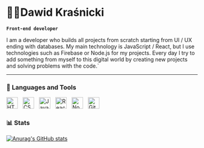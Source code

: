 # 🧑‍💻Dawid Kraśnicki
**`Front-end developer`**

I am a developer who builds all projects from scratch starting from UI / UX ending with databases. My main technology is JavaScript / React, but I use technologies such as Firebase or Node.js for my projects. Every day I try to add something from myself to this digital world by creating new projects and solving problems with the code.`

---

### 🧰️ Languages and Tools

<img align="left" alt="HTML" width="30px" style="padding-right:10px;" src="https://cdn.jsdelivr.net/gh/devicons/devicon/icons/html5/html5-plain.svg" />
<img align="left" alt="CSS" width="30px" style="padding-right:10px;" src="https://cdn.jsdelivr.net/gh/devicons/devicon/icons/css3/css3-plain.svg" />
<img align="left" alt="JavaScript" width="30px" style="padding-right:10px;" src="https://cdn.jsdelivr.net/gh/devicons/devicon/icons/javascript/javascript-plain.svg" />
<img align="left" alt="React" width="30px" style="padding-right:10px;" src="https://cdn.jsdelivr.net/gh/devicons/devicon/icons/react/react-original.svg" />
<img align="left" alt="NodeJS" width="30px" style="padding-right:10px;" src="https://cdn.jsdelivr.net/gh/devicons/devicon/icons/nodejs/nodejs-original.svg" />
<img align="left" alt="GitHub" width="30px" style="padding-right:10px;" src="https://cdn.jsdelivr.net/gh/devicons/devicon/icons/github/github-original.svg" />
<br />

#

### 📊 Stats

[![Anurag's GitHub stats](https://github-readme-stats.vercel.app/api?username=AsskiN)](https://github.com/anuraghazra/github-readme-stats)
